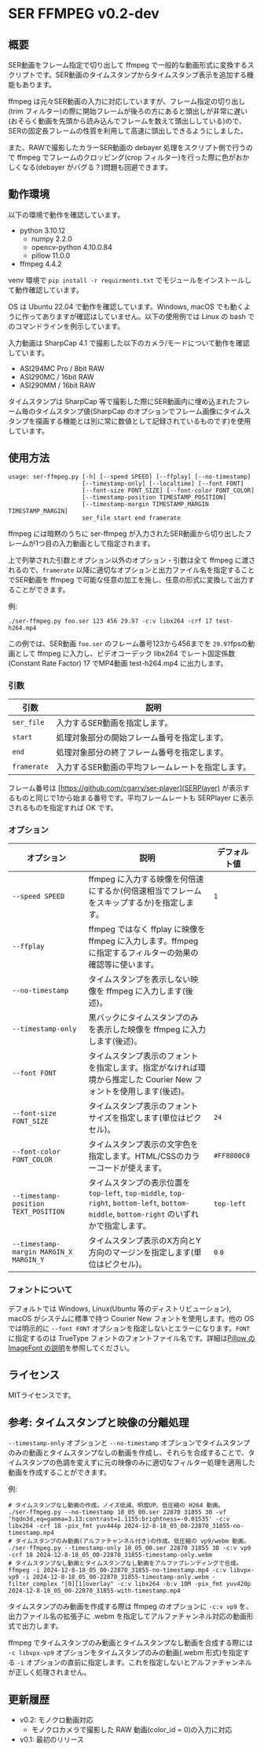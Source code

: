 # SER FFMPEG v0.2-dev

## 概要

SER動画をフレーム指定で切り出して ffmpeg で一般的な動画形式に変換するスクリプトです。SER動画のタイムスタンプからタイムスタンプ表示を追加する機能もあります。

ffmpeg は元々SER動画の入力に対応していますが、フレーム指定の切り出し(trim フィルター)の際に開始フレームが後ろの方にあると頭出しが非常に遅い(おそらく動画を先頭から読み込んでフレームを数えて頭出ししている)ので、SERの固定長フレームの性質を利用して高速に頭出しできるようにしました。

また、RAWで撮影したカラーSER動画の debayer 処理をスクリプト側で行うので ffmpeg でフレームのクロッピング(crop フィルター)を行った際に色がおかしくなる(debayer がバグる？)問題も回避できます。

## 動作環境

以下の環境で動作を確認しています。

- python 3.10.12
  - numpy 2.2.0
  - opencv-python 4.10.0.84
  - pillow 11.0.0
- ffmpeg 4.4.2

venv 環境で `pip install -r requirments.txt` でモジュールをインストールして動作確認しています。

OS は Ubuntu 22.04 で動作を確認しています。Windows, macOS でも動くように作ってありますが確認はしていません。以下の使用例では Linux の bash でのコマンドラインを例示しています。

入力動画は SharpCap 4.1 で撮影した以下のカメラ/モードについて動作を確認しています。

- ASI294MC Pro / 8bit RAW
- ASI290MC / 16bit RAW
- ASI290MM / 16bit RAW

タイムスタンプは SharpCap 等で撮影した際にSER動画内に埋め込まれたフレーム毎のタイムスタンプ値(SharpCap のオプションでフレーム画像にタイムスタンプを描画する機能とは別に常に数値として記録されているものです)を使用しています。

## 使用方法

```
usage: ser-ffmpeg.py [-h] [--speed SPEED] [--ffplay] [--no-timestamp]
                     [--timestamp-only] [--localtime] [--font FONT]
                     [--font-size FONT_SIZE] [--font-color FONT_COLOR]
                     [--timestamp-position TIMESTAMP_POSITION]
                     [--timestamp-margin TIMESTAMP_MARGIN TIMESTAMP_MARGIN]
                     ser_file start end framerate
```

ffmpeg には暗黙のうちに ser-ffmpeg が入力されたSER動画から切り出したフレームが1つ目の入力動画として指定されます。

上で列挙された引数とオプション以外のオプション・引数は全て ffmpeg に渡されるので、`framerate` 以降に適切なオプションと出力ファイル名を指定することでSER動画を ffmpeg で可能な任意の加工を施し、任意の形式に変換して出力することができます。

例:
```
./ser-ffmpeg.py foo.ser 123 456 29.97 -c:v libx264 -crf 17 test-h264.mp4
```

この例では、SER動画 `foo.ser` のフレーム番号123から456までを `29.97`fpsの動画として ffmpeg に入力し、ビデオコーデック libx264 でレート固定係数(Constant Rate Factor) 17 でMP4動画 test-h264.mp4 に出力します。

###  引数

| 引数        | 説明                                              |
|-------------|---------------------------------------------------|
| `ser_file`  | 入力するSER動画を指定します。                     |
| `start`     | 処理対象部分の開始フレーム番号を指定します。      |
| `end`       | 処理対象部分の終了フレーム番号を指定します。      |
| `framerate` | 入力するSER動画の平均フレームレートを指定します。 |

フレーム番号は [https://github.com/cgarry/ser-player](SERPlayer) が表示するものと同じで1から始まる番号です。平均フレームレートも SERPlayer に表示されるものを指定すれば OK です。

### オプション
| オプション                             | 説明                                                                                                                                      | デフォルト値 |
|----------------------------------------|-------------------------------------------------------------------------------------------------------------------------------------------|--------------|
| `--speed SPEED`                        | ffmpeg に入力する映像を何倍速にするか(何倍速相当でフレームをスキップするか)を指定します。                                                 | `1`          |
| `--ffplay`                             | ffmpeg ではなく ffplay に映像を ffmpeg に入力します。ffmpeg に指定するフィルターの効果の確認等に使います。                                |              |
| `--no-timestamp`                       | タイムスタンプを表示しない映像を ffmpeg に入力します(後述)。                                                                              |              |
| `--timestamp-only`                     | 黒バックにタイムスタンプのみを表示した映像を ffmpeg に入力します(後述)。                                                                  |              |
| `--font FONT`                          | タイムスタンプ表示のフォントを指定します。指定がなければ環境から推定した Courier New フォントを使用します(後述)。                         |              |
| `--font-size FONT_SIZE`                | タイムスタンプ表示のフォントサイズを指定します(単位はピクセル)。                                                                          | `24`         |
| `--font-color FONT_COLOR`              | タイムスタンプ表示の文字色を指定します。HTML/CSSのカラーコードが使えます。                                                                | `#FF8800C0`  |
| `--timestamp-position TEXT_POSITION`   | タイムスタンプの表示位置を `top-left`, `top-middle`, `top-right`, `bottom-left`, `bottom-middle`, `bottom-right` のいずれかで指定します。 | `top-left`   |
| `--timestamp-margin MARGIN_X MARGIN_Y` | タイムスタンプ表示のX方向とY方向のマージンを指定します(単位はピクセル)。                                                                  | `0` `0`      |

### フォントについて

デフォルトでは Windows, Linux(Ubuntu 等のディストリビューション), macOS がシステムに標準で持つ Courier New フォントを使用します。他の OS では明示的に `--font FONT` オプションを指定しないとエラーになります。`FONT` に指定するのは TrueType フォントのフォントファイル名です。詳細は[Pillow の ImageFont の説明](https://pillow.readthedocs.io/en/stable/reference/ImageFont.html)を参照してください。

## ライセンス

MITライセンスです。

## 参考: タイムスタンプと映像の分離処理

`--timestamp-only` オプションと `--no-timestamp` オプションでタイムスタンプのみの動画とタイムスタンプなしの動画を作成し、それらを合成することで、タイムスタンプの色調を変えずに元の映像のみに適切なフィルター処理を適用した動画を作成することができます。

例:
```
# タイムスタンプなし動画の作成。ノイズ低減、明度UP、低圧縮の H264 動画。
./ser-ffmpeg.py --no-timestamp 18_05_00.ser 22870 31855 30 -vf 'hqdn3d,eq=gamma=3.13:contrast=1.1155:brightness=-0.01535' -c:v libx264 -crf 18 -pix_fmt yuv444p 2024-12-8-18_05_00-22870_31855-no-timestamp.mp4
# タイムスタンプのみ動画(アルファチャンネル付き)の作成。低圧縮の vp9/webm 動画。
./ser-ffmpeg.py --timestamp-only 18_05_00.ser 22870 31855 30 -c:v vp9 -crf 18 2024-12-8-18_05_00-22870_31855-timestamp-only.webm
# タイムスタンプなし動画とタイムスタンプなし動画をアルファブレンディングで合成。
ffmpeg -i 2024-12-8-18_05_00-22870_31855-no-timestamp.mp4 -c:v libvpx-vp9 -i 2024-12-8-18_05_00-22870_31855-timestamp-only.webm -filter_complex "[0][1]overlay" -c:v libx264 -b:v 10M -pix_fmt yuv420p 2024-12-8-18_05_00-22870_31855-with-timestamp.mp4
```

タイムスタンプのみ動画を作成する際は ffmpeg のオプションに `-c:v vp9` を、出力ファイル名の拡張子に .webm を指定してアルファチャンネル対応の動画形式で出力します。

ffmpeg でタイムスタンプのみ動画とタイムスタンプなし動画を合成する際には `-c libvpx-vp9` オプションをタイムスタンプのみの動画(.webm 形式)を指定する `-i` オプションの直前に指定します。これを指定しないとアルファチャンネルが正しく処理されません。

## 更新履歴

- v0.2: モノクロ動画対応
  - モノクロカメラで撮影した RAW 動画(color_id = 0)の入力に対応
- v0.1: 最初のリリース
